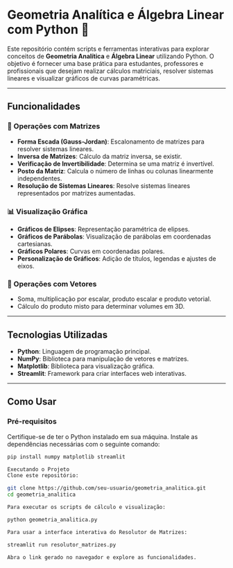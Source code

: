 # Geometria Analítica e Álgebra Linear com Python 🧮

Este repositório contém scripts e ferramentas interativas para explorar conceitos de **Geometria Analítica** e **Álgebra Linear** utilizando Python. O objetivo é fornecer uma base prática para estudantes, professores e profissionais que desejam realizar cálculos matriciais, resolver sistemas lineares e visualizar gráficos de curvas paramétricas.

---

## Funcionalidades

### 🔢 Operações com Matrizes
- **Forma Escada (Gauss-Jordan)**: Escalonamento de matrizes para resolver sistemas lineares.
- **Inversa de Matrizes**: Cálculo da matriz inversa, se existir.
- **Verificação de Invertibilidade**: Determina se uma matriz é invertível.
- **Posto da Matriz**: Calcula o número de linhas ou colunas linearmente independentes.
- **Resolução de Sistemas Lineares**: Resolve sistemas lineares representados por matrizes aumentadas.

### 📊 Visualização Gráfica
- **Gráficos de Elipses**: Representação paramétrica de elipses.
- **Gráficos de Parábolas**: Visualização de parábolas em coordenadas cartesianas.
- **Gráficos Polares**: Curvas em coordenadas polares.
- **Personalização de Gráficos**: Adição de títulos, legendas e ajustes de eixos.

### 🧮 Operações com Vetores
- Soma, multiplicação por escalar, produto escalar e produto vetorial.
- Cálculo do produto misto para determinar volumes em 3D.

---

## Tecnologias Utilizadas

- **Python**: Linguagem de programação principal.
- **NumPy**: Biblioteca para manipulação de vetores e matrizes.
- **Matplotlib**: Biblioteca para visualização gráfica.
- **Streamlit**: Framework para criar interfaces web interativas.

---

## Como Usar

### Pré-requisitos
Certifique-se de ter o Python instalado em sua máquina. Instale as dependências necessárias com o seguinte comando:

```bash
pip install numpy matplotlib streamlit

Executando o Projeto
Clone este repositório:

git clone https://github.com/seu-usuario/geometria_analitica.git
cd geometria_analitica

Para executar os scripts de cálculo e visualização:

python geometria_analitica.py

Para usar a interface interativa do Resolutor de Matrizes:

streamlit run resolutor_matrizes.py

Abra o link gerado no navegador e explore as funcionalidades.

